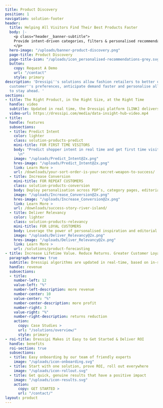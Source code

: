 ```yaml
---
title: Product Discovery
position: 1
navigation: solution-footer
header:
  title: Helping All Visitors Find Their Best Products Faster
  body: |-
    <p class="header__banner-subtitle">
    Provide intent-driven categories, filters & personalised recommendations for first time visitors as well as repeat customers
    </p>
  hero-image: "/uploads/banner-product-discovery.png"
  page-title: Product Discovery
  page-title-icon: "/uploads/icon_personalised-recommendations-grey.svg"
  button:
    copy: Request A Demo
    url: "/contact"
    style: primary
description: 'Dressipi''s solutions allow fashion retailers to better understand their
  customer''s preferences, anticipate demand faster and personalise all touchpoints
  to stay ahead. '
sections:
- title: The Right Product, in the Right Size, at the Right Time
  handle: video
  subtitle: Updated in real time, the Dressipi platform [LINK] delivers relevant products & inspiration online, in-store, in-app, email and through new journeys of the future (VR & AR). 
  video-url: https://dressipi.com/media/data-insight-hub-video.mp4
- title: 
  handle: features
  subsections:
  - title: Predict Intent
    color: lighter
    class: solution-products-predict
    mini-title: FOR FIRST TIME VISITORS
    body: "Predict shopper intent in real time and get first time visitors to make one more click & start them on a journey of personalised product discovery
      \n"
    image: "/uploads/Predict_Intent@2x.png"
    hres-image: "/uploads/Predict_Intent@2x.png"
    link: Learn More >
    url: /downloads/your-sort-order-is-your-secret-weapon-to-success/
  - title: Increase Conversion
    mini-title: FOR REPEAT CUSTOMERS
    class: solution-products-conversion
    body: Deploy personalisation across PDP’s, category pages, editorial themes and filters to increase conversion across the board
    image: "/uploads/Increase_Conversion@2x.png"
    hres-image: "/uploads/Increase_Conversion@2x.png"
    link: Learn More >
    url: /downloads/success-story-river-island/
  - title: Deliver Relevancy
    color: lighter
    class: solution-products-relevancy
    mini-title: FOR LOYAL CUSTOMERS
    body: Leverage the power of personalised inspiration and editorial to demonstrate how much you know and understand your loyal customers
    image: "/uploads/Deliver_Relevancy@2x.png"
    hres-image: "/uploads/Deliver_Relevancy@2x.png"
    link: Learn More >
    url: /solutions/product-forecasting
- title: Increase Lifetime Value. Reduce Returns. Greater Customer Loyalty.
  paragraph-narrow: true
  subtitle: Dressipi algorithms are updated in real-time, based on in-session customer behaviour and changes in product availability so our clients deliver on their key KPI’s.
  handle: revenue
  subsections:
  - title:
    number-left: 12
    value-left: "%"
    number-left-description: more revenue
    number-center: 10
    value-center: "%"
    number-center-description: more profit
    number-right: 3
    value-right: "%"
    number-right-description: returns reduction
    action:
      copy: Case Studies >
      url: "/solutions/overview/"
      style: primary
- roi-title: Dressipi Makes it Easy to Get Started & Deliver ROI
  handle: benefits
  roi-section: true
  subsections:
  - title: Easy onboarding by our team of friendly experts
    image: "/uploads/icon-onboarding.svg"
  - title: Start with one solution, prove ROI, roll out everywhere
    image: "/uploads/icon-rollout.svg"
  - title: Get quick, genuine results that have a positive impact
    image: "/uploads/icon-results.svg"
    action:
      copy: GET STARTED >
      url: "/contact/"
layout: product
---
```


